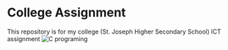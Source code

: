 # College Assignment
This repository is for my college (St. Joseph Higher Secondary School) ICT assignment
![C programing](https://www.google.com/url?sa=i&url=https%3A%2F%2Fwww.bookmyessay.com%2Fc-programing-assignment%2F&psig=AOvVaw0rbZjR9bcL9IdS-zpTDOXc&ust=1644123861895000&source=images&cd=vfe&ved=0CAsQjRxqFwoTCLjU6-jk5_UCFQAAAAAdAAAAABAD)
